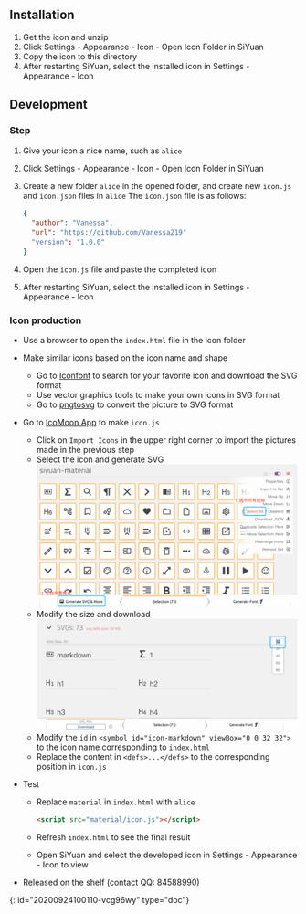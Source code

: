 ## Installation

1. Get the icon and unzip
2. Click Settings - Appearance - Icon - Open Icon Folder in SiYuan
3. Copy the icon to this directory
4. After restarting SiYuan, select the installed icon in Settings - Appearance - Icon

## Development

### Step

1. Give your icon a nice name, such as `alice`
2. Click Settings - Appearance - Icon - Open Icon Folder in SiYuan
3. Create a new folder `alice` in the opened folder, and create new `icon.js` and `icon.json` files in `alice` The `icon.json` file is as follows:

   ```json
   {
     "author": "Vanessa",
     "url": "https://github.com/Vanessa219"
     "version": "1.0.0"
   }
   ```
4. Open the `icon.js` file and paste the completed icon
5. After restarting SiYuan, select the installed icon in Settings - Appearance - Icon

### Icon production

* Use a browser to open the `index.html` file in the icon folder
* Make similar icons based on the icon name and shape

  * Go to [Iconfont](https://www.iconfont.cn) to search for your favorite icon and download the SVG format
  * Use vector graphics tools to make your own icons in SVG format
  * Go to [pngtosvg](https://www.pngtosvg.com/) to convert the picture to SVG format
* Go to [IcoMoon App](https://icomoon.io/app/#/select) to make `icon.js`

  * Click on `Import Icons` in the upper right corner to import the pictures made in the previous step
  * Select the icon and generate SVG
    ![image.png](assets/image.png)
  * Modify the size and download
    ![image.png](assets/image-krr52x1.png)
  * Modify the `id` in `<symbol id="icon-markdown" viewBox="0 0 32 32">` to the icon name corresponding to `index.html`
  * Replace the content in `<defs>...</defs>` to the corresponding position in `icon.js`
* Test

  * Replace `material` in `index.html` with `alice`

    ```html
    <script src="material/icon.js"></script>
    ```
  * Refresh `index.html` to see the final result
  * Open SiYuan and select the developed icon in Settings - Appearance - Icon to view
* Released on the shelf (contact QQ: 84588990)


{: id="20200924100110-vcg96wy" type="doc"}
